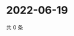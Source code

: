 # 2022-06-19

共 0 条

<!-- BEGIN WEIBO -->
<!-- 最后更新时间 Sun Jun 19 2022 18:16:14 GMT+0800 (China Standard Time) -->

<!-- END WEIBO -->

